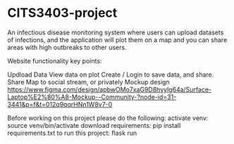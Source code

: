 # CITS3403-project

An infectious disease monitoring system where users can upload datasets of infections, and the application will plot them on a map and you can share areas with high outbreaks to other users.

Website functionality key points:

Updload Data
View data on plot
Create / Login to save data, and share.
Share Map to social stream, or privately
Mockup design https://www.figma.com/design/apbwOMo7xaG9D8hvylg64a/Surface-Laptop%E2%80%A8-Mockup--Community-?node-id=31-3441&p=f&t=012q9qqrHNn1W8v7-0


Before working on this project please do the following:
activate venv: source venv/bin/activate
download requirements: pip install requirements.txt
to run this project: flask run

